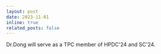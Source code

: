 ```yaml
---
layout: post
date: 2023-11-01
inline: true
related_posts: false
---
```


Dr.Dong will serve as a TPC member of HPDC'24 and SC'24.
